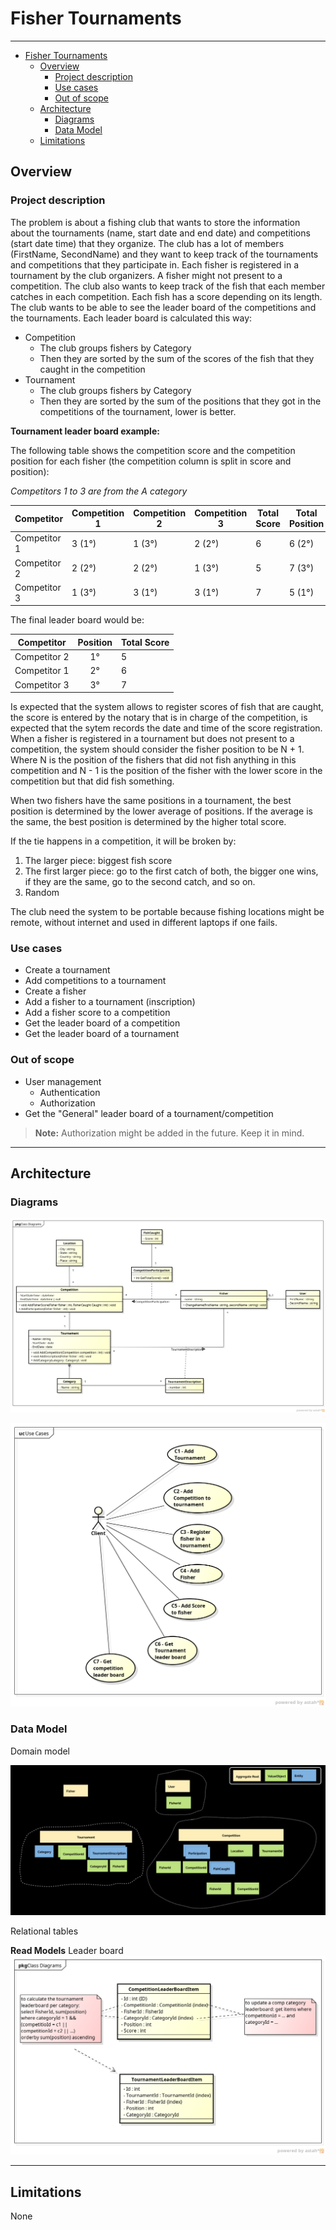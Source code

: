 # Fisher Tournaments
---

- [Fisher Tournaments](#fisher-tournaments)
  - [Overview](#overview)
    - [Project description](#project-description)
    - [Use cases](#use-cases)
    - [Out of scope](#out-of-scope)
  - [Architecture](#architecture)
    - [Diagrams](#diagrams)
    - [Data Model](#data-model)
  - [Limitations](#limitations)

## Overview

### Project description
The problem is about a fishing club that wants to store the information about the tournaments (name, start date and end date) and competitions (start date time) that they organize. The club has a lot of members (FirstName, SecondName) and they want to keep track of the tournaments and competitions that they participate in. Each fisher is registered in a tournament by the club organizers. A fisher might not present to a competition. The club also wants to keep track of the fish that each member catches in each competition. Each fish has a score depending on its length. The club wants to be able to see the leader board of the competitions and the tournaments. Each leader board is calculated this way:
- Competition
  - The club groups fishers by Category
  - Then they are sorted by the sum of the scores of the fish that they caught in the competition
- Tournament
  - The club groups fishers by Category
  - Then they are sorted by the sum of the positions that they got in the competitions of the tournament, lower is better.

**Tournament leader board example:**

The following table shows the competition score and the competition position for each fisher (the competition column is split in score and position):

*Competitors 1 to 3 are from the A category*

| Competitor   | Competition 1 | Competition 2 | Competition 3 | Total Score | Total Position |
| ------------ | ------------- | ------------- | ------------- | ----------- | -------------- |
| Competitor 1 | 3 (1°)        | 1 (3°)        | 2 (2°)        | 6           | 6 (2°)         |
| Competitor 2 | 2 (2°)        | 2 (2°)        | 1 (3°)        | 5           | 7 (3°)         |
| Competitor 3 | 1 (3°)        | 3 (1°)        | 3 (1°)        | 7           | 5 (1°)         |

The final leader board would be:

| Competitor   | Position | Total Score |
| ------------ | :------: | ----------- |
| Competitor 2 |    1°    | 5           |
| Competitor 1 |    2°    | 6           |
| Competitor 3 |    3°    | 7           |

Is expected that the system allows to register scores of fish that are caught, the score is entered by the notary that is in charge of the competition, is expected that the sytem records the date and time of the score registration.
When a fisher is registered in a tournament but does not present to a competition, the system should consider the fisher position to be N + 1. Where N is the position of the fishers that did not fish anything in this competition and N - 1 is the position of the fisher with the lower score in the competition but that did fish something.

When two fishers have the same positions in a tournament, the best position is determined by the lower average of positions. If the average is the same, the best position is determined by the higher total score.

If the tie happens in a competition, it will be broken by:
1. The larger piece: biggest fish score
2. The first larger piece: go to the first catch of both, the bigger one wins, if they are the same, go to the second catch, and so on.
4. Random

The club need the system to be portable because fishing locations might be remote, without internet and used in different laptops if one fails.

### Use cases
- Create a tournament
- Add competitions to a tournament
- Create a fisher
- Add a fisher to a tournament (inscription)
- Add a fisher score to a competition
- Get the leader board of a competition
- Get the leader board of a tournament

### Out of scope
- User management
  - Authentication
  - Authorization
- Get the "General" leader board of a tournament/competition

> **Note:** Authorization might be added in the future. Keep it in mind.

---
## Architecture

### Diagrams

![Class Diagram](./docs/Diagrams/../../Diagrams/TournamentClassDiagram.png)

![Use cases](Diagrams/UseCases.png)

### Data Model
Domain model

![Domain Model](Diagrams/DomainModel.png)

Relational tables

**Read Models**
Leader board
![Leader board](Diagrams/LeaderBoard%20Models.png)

---
## Limitations
None